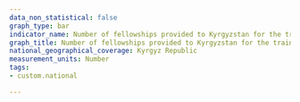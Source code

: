 ```yaml
---
data_non_statistical: false
graph_type: bar
indicator_name: Number of fellowships provided to Kyrgyzstan for the training of personnel abroad at the expense of the host country within the framework of official intergovernmental and interstate treaties and agreements
graph_title: Number of fellowships provided to Kyrgyzstan for the training of personnel abroad at the expense of the host country within the framework of official intergovernmental and interstate treaties and agreements
national_geographical_coverage: Kyrgyz Republic
measurement_units: Number
tags:
- custom.national

---
```

